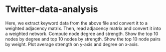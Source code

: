 # Twitter-data-analysis

Here, we extract keyword data from the above file and convert it to a weighted adjacency matrix.
Then, read adjacency matrix and convert it into a weighted network.
Compute node degree and strength.
Show the top 10 nodes by degree and top 10 nodes by strength.
Show the top 10 node pairs by weight.
Plot average strength on y-axis and degree on x-axis.
